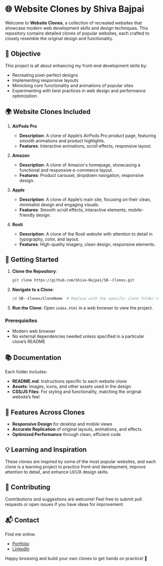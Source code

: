 # 🌐 Website Clones by Shiva Bajpai

Welcome to **Website Clones**, a collection of recreated websites that showcase modern web development skills and design techniques. This repository contains detailed clones of popular websites, each crafted to closely resemble the original design and functionality.

## 🎯 Objective

This project is all about enhancing my front-end development skills by:
- Recreating pixel-perfect designs
- Implementing responsive layouts
- Mimicking core functionality and animations of popular sites
- Experimenting with best practices in web design and performance optimization

## 🌍 Website Clones Included

1. **AirPods Pro**
   - **Description**: A clone of Apple’s AirPods Pro product page, featuring smooth animations and product highlights.
   - **Features**: Interactive animations, scroll effects, responsive layout.

2. **Amazon**
   - **Description**: A clone of Amazon's homepage, showcasing a functional and responsive e-commerce layout.
   - **Features**: Product carousel, dropdown navigation, responsive design.

3. **Apple**
   - **Description**: A clone of Apple’s main site, focusing on their clean, minimalist design and engaging visuals.
   - **Features**: Smooth scroll effects, interactive elements, mobile-friendly design.

4. **Rosti**
   - **Description**: A clone of the Rosti website with attention to detail in typography, color, and layout.
   - **Features**: High-quality imagery, clean design, responsive elements.


## 🚀 Getting Started

1. **Clone the Repository**:
   ```bash
   git clone https://github.com/Shiva-Bajpai/SB--Clones.git
   ```
2. **Navigate to a Clone**:
   ```bash
   cd SB--Clones/CloneName  # Replace with the specific clone folder name
   ```
3. **Run the Clone**:
   Open `index.html` in a web browser to view the project.

### Prerequisites
- Modern web browser
- No external dependencies needed unless specified in a particular clone’s README

## 📚 Documentation

Each folder includes:
- **README.md**: Instructions specific to each website clone
- **Assets**: Images, icons, and other assets used in the design
- **CSS/JS Files**: For styling and functionality, matching the original website’s feel

## 🌟 Features Across Clones

- **Responsive Design** for desktop and mobile views
- **Accurate Replication** of original layouts, animations, and effects
- **Optimized Performance** through clean, efficient code

## 💡 Learning and Inspiration

These clones are inspired by some of the most popular websites, and each clone is a learning project to practice front-end development, improve attention to detail, and enhance UI/UX design skills.

## 🤝 Contributing

Contributions and suggestions are welcome! Feel free to submit pull requests or open issues if you have ideas for improvement.

## 📬 Contact

Find me online:
- [Portfolio](https://its-sb.netlify.app)
- [LinkedIn](https://Bit.ly/Know-Shiva)

Happy browsing and build your own clones to get hands on practice! 🎉
